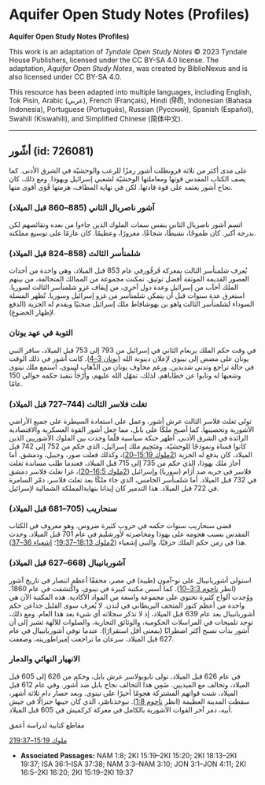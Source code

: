 # Aquifer Open Study Notes (Profiles)

**Aquifer Open Study Notes (Profiles)**

This work is an adaptation of *Tyndale Open Study Notes* © 2023 Tyndale House Publishers, licensed under the CC BY\-SA 4\.0 license. The adaptation, *Aquifer Open Study Notes*, was created by BiblioNexus and is also licensed under CC BY\-SA 4\.0\.

This resource has been adapted into multiple languages, including English, Tok Pisin, Arabic (عربي), French (Français), Hindi (हिंदी), Indonesian (Bahasa Indonesia), Portuguese (Português), Russian (Русский), Spanish (Español), Swahili (Kiswahili), and Simplified Chinese (简体中文).



--------------------------------

## أشّور (id: 726081)

على مدى أكثر من ثلاثة قرونظلت أشور رمزًا للرعب والوحشيّة في الشرق الأدنى. كما يصف الكتاب المقدس قوتها ومعاملتها الوحشيّة لشعبي إسرائيل ويهوذا. ومع ذلك، كان نجاح أشور يعتمد على قوة قادتها. لكن في نهاية المطاف، هزمتها قُوَى أقوى منها.

### آشور ناصربال الثاني (885–860 قبل الميلاد)

اتسم آشور ناصربال الثاني بنفس سمات الملوك الذين جاءوا من بعده ونقائصهم لكن بدرجة أكبر. كان طموحًا، نشيطًا، شجاعًا، مغرورًا، وعظيمًا. كان عازمًا على توسيع مملكته.

### شلمنأسر الثالث (858–824 قبل الميلاد)

يُعرف شلمنأسر الثالث بمعركة قَرقُورفي عام 853 قبل الميلاد، وهي واحدة من أحداث العصور القديمة الموثقة أفضل توثيق. تمكنت مجموعة من الممالك المتحالفة، من بينهم الملك أخآب من إسرائيل وعدة دول أخرى، من إيقاف غزو شلمنأسر الثالث لسوريا. استغرق عدة سنوات قبل أن يتمكن شلمنأسر من غزو إسرائيل وسوريا. تُظهر المسلة السوداء لشلمنأسر الثالث **ي**اهو بن يهوشافاط ملك إسرائيل منحنيًا ويقدم له الجزية (الدفع لإظهار الخضوع).

### التوبة في عهد يونان

في وقت حكم الملك يربعام الثاني في إسرائيل من 793 إلى 753 قبل الميلاد، سافر النبي يونان على مضض إلى نينوى لإعلان دينونة الله ([يونان 3–4](https://ref.ly/Jonah3:1-Jonah4:11)). كانت أشور في ذلك الوقت في حالة تراجع وتدني شديدين. ورغم مخاوف يونان من الذَّهاب لنينوى، استمع ملك نينوى وشعبها له وتابوا عن خطاياهم. لذلك، تمهّل الله عليهم، وأَرْجَأَ تنفيذ حكمه حوالي 150 عامًا.

### تغلث فلاسر الثالث (744–727 قبل الميلاد)

تولى تغلث فلاسر الثالث عرش أشور، وعمل على استعادة السيطرة على جميع الأراضي الآشورية وتحصينها. كما أصبح ملكًا على بابل، مما جعل آشور القوة العسكرية والاقتصادية الرائدة في الشرق الأدنى. أظهر حنكة سياسية قلّما وجدت بين الملوك الآشوريين الذين كانوا قساة ونموذجًا للوحشيّة. ومَنَحِيم ملك إسرائيل، الذي حكم من 752 إلى 742 قبل الميلاد، كان يدفع له الجزية ([2ملوك 15:19–20](https://ref.ly/2Kgs15:19-2Kgs15:20))، وكذلك فعلت صور، وجبيل، ودمشق. أما آحاز ملك يهوذا، الذي حكم من 735 إلى 715 قبل الميلاد، فعندما طلب مساندة تغلث فلاسر في حربه ضد أَرَام (سوريا) وإسرائيل ([2ملوك 16:5–20](https://ref.ly/2Kgs16:5-2Kgs16:20))، غزا تغلث فلاسر دمشق في 732 قبل الميلاد. أما شلمنأسر الخامس، الذي جاء ملكًا بعد تغلث فلاسر، دمّر السامرة في 722 قبل الميلاد. هذا التدمير كان إيذانا بنهايةالمملكة الشمالية لإسرائيل.

### سنحاريب (705–681 قبل الميلاد)

قضى سنحاريب سنوات حكمه في حروب كثيرة ضروس. وهو معروف في الكتاب المقدس بسبب هجومه على يهوذا ومحاصرته لأورشليم في عام 701 قبل الميلاد. وحدث هذا في زمن حكم الملك حزقيّا، والنبي إشعياء ([2ملوك 18:13–19:37](https://ref.ly/2Kgs18:13-2Kgs19:37)؛ [إشعياء 36–37](https://ref.ly/Isa36:1-Isa37:38)).

### آشوربانيبال (668–627 قبل الميلاد)

استولى أشوربانيبال على نو\-آمون (طيبة) في مصر، محققًا أعظم انتصار في تاريخ آشور (انظر [ناحوم 3:3–10](https://ref.ly/Nah3:3-Nah3:10)). كما أسس مكتبة كبيرة في نينوى، واكُتشفت في عام 1860\. ووُجدت ألواح كثيرة تحتوي على مجموعة واسعة من المواد الأكادية. هذه المكتبة الآن هي واحدة من أعظم كنوز المتحف البريطاني في لندن. لا يُعرف سوى القليل جداعن حكم أشوربانيبال بعد عام 639 قبل الميلاد، إذ لا تذكر سجلاته أي شيء بعد هذا العام. ومع ذلك، توجد تلميحات في المراسلات الحكومية، والوثائق التجارية، والصلوات للآلهة تشير إلى أن آشور بدأت تصبح أكثر اضطرابًا (بمعنى أقل استقرارًا). عندما توفي أشوربانيبال في عام 627 قبل الميلاد، سرعان ما تراجعت إمبراطوريته، وضعفت.

### الانهيار النهائي والدمار

في عام 626 قبل الميلاد، تولى نابوبولاسر عرش بابل، وحكم من 626 إلى 605 قبل الميلاد، وتحالف مع الميديين. ضَمِن هذا التحالف نجاح بابل ضد أشور. وفي عام 612 قبل الميلاد، شنت قواتهم المشتركة هجومًا أخيرًا على نينوى. وبعد حصار دام ثلاثة أشهر، سقطت المدينة العظيمة (انظر [ناحوم 1:8](https://ref.ly/Nah1:8)). نبوخذناصّر، الذي كان حينها جنرالًا في جيش أبيه، دمر آخر القوات الآشورية بالكامل في معركة كركميش في 605 قبل الميلاد.

مقاطع كتابية لدراسة أعمق

[2ملوك 15:19–19:37](https://ref.ly/2Kgs15:19-2Kgs19:37)

* **Associated Passages:** NAM 1:8; 2KI 15:19–2KI 15:20; 2KI 18:13–2KI 19:37; ISA 36:1–ISA 37:38; NAM 3:3–NAM 3:10; JON 3:1–JON 4:11; 2KI 16:5–2KI 16:20; 2KI 15:19–2KI 19:37

